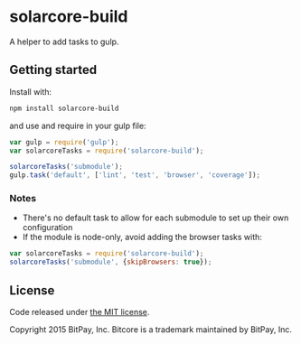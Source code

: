 # solarcore-build

A helper to add tasks to gulp.

## Getting started

Install with:

```sh
npm install solarcore-build
```

and use and require in your gulp file: 

```javascript
var gulp = require('gulp');
var solarcoreTasks = require('solarcore-build');

solarcoreTasks('submodule');
gulp.task('default', ['lint', 'test', 'browser', 'coverage']);
```

### Notes

* There's no default task to allow for each submodule to set up their own configuration
* If the module is node-only, avoid adding the browser tasks with:
```javascript
var solarcoreTasks = require('solarcore-build');
solarcoreTasks('submodule', {skipBrowsers: true});
```

## License

Code released under [the MIT license](https://github.com/bitpay/bitcore/blob/master/LICENSE).

Copyright 2015 BitPay, Inc. Bitcore is a trademark maintained by BitPay, Inc.
